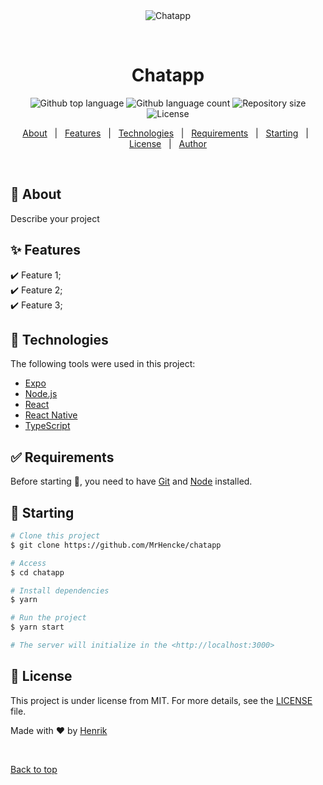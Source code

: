 <div align="center" id="top"> 
  <img src="./.github/app.gif" alt="Chatapp" />

  &#xa0;

  <!-- <a href="https://chatapp.netlify.app">Demo</a> -->
</div>

<h1 align="center">Chatapp</h1>

<p align="center">
  <img alt="Github top language" src="https://img.shields.io/github/languages/top/MrHencke/chatapp?color=56BEB8">

  <img alt="Github language count" src="https://img.shields.io/github/languages/count/MrHencke/chatapp?color=56BEB8">

  <img alt="Repository size" src="https://img.shields.io/github/repo-size/MrHencke/chatapp?color=56BEB8">

  <img alt="License" src="https://img.shields.io/github/license/MrHencke/chatapp?color=56BEB8">

  <!-- <img alt="Github issues" src="https://img.shields.io/github/issues/MrHencke/chatapp?color=56BEB8" /> -->

  <!-- <img alt="Github forks" src="https://img.shields.io/github/forks/MrHencke/chatapp?color=56BEB8" /> -->

  <!-- <img alt="Github stars" src="https://img.shields.io/github/stars/MrHencke/chatapp?color=56BEB8" /> -->
</p>

<!-- Status -->

<!-- <h4 align="center"> 
	🚧  Chatapp 🚀 Under construction...  🚧
</h4> 

<hr> -->

<p align="center">
  <a href="#dart-about">About</a> &#xa0; | &#xa0; 
  <a href="#sparkles-features">Features</a> &#xa0; | &#xa0;
  <a href="#rocket-technologies">Technologies</a> &#xa0; | &#xa0;
  <a href="#white_check_mark-requirements">Requirements</a> &#xa0; | &#xa0;
  <a href="#checkered_flag-starting">Starting</a> &#xa0; | &#xa0;
  <a href="#memo-license">License</a> &#xa0; | &#xa0;
  <a href="https://github.com/MrHencke" target="_blank">Author</a>
</p>

<br>

## :dart: About ##

Describe your project

## :sparkles: Features ##

:heavy_check_mark: Feature 1;\
:heavy_check_mark: Feature 2;\
:heavy_check_mark: Feature 3;

## :rocket: Technologies ##

The following tools were used in this project:

- [Expo](https://expo.io/)
- [Node.js](https://nodejs.org/en/)
- [React](https://pt-br.reactjs.org/)
- [React Native](https://reactnative.dev/)
- [TypeScript](https://www.typescriptlang.org/)

## :white_check_mark: Requirements ##

Before starting :checkered_flag:, you need to have [Git](https://git-scm.com) and [Node](https://nodejs.org/en/) installed.

## :checkered_flag: Starting ##

```bash
# Clone this project
$ git clone https://github.com/MrHencke/chatapp

# Access
$ cd chatapp

# Install dependencies
$ yarn

# Run the project
$ yarn start

# The server will initialize in the <http://localhost:3000>
```

## :memo: License ##

This project is under license from MIT. For more details, see the [LICENSE](LICENSE.md) file.


Made with :heart: by <a href="https://github.com/MrHencke" target="_blank">Henrik</a>

&#xa0;

<a href="#top">Back to top</a>
